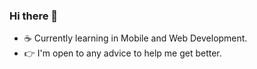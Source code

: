 ### Hi there 👋


- :coffee: Currently learning in Mobile and Web Development.
- :point_right: I'm open to any advice to help me get better.

